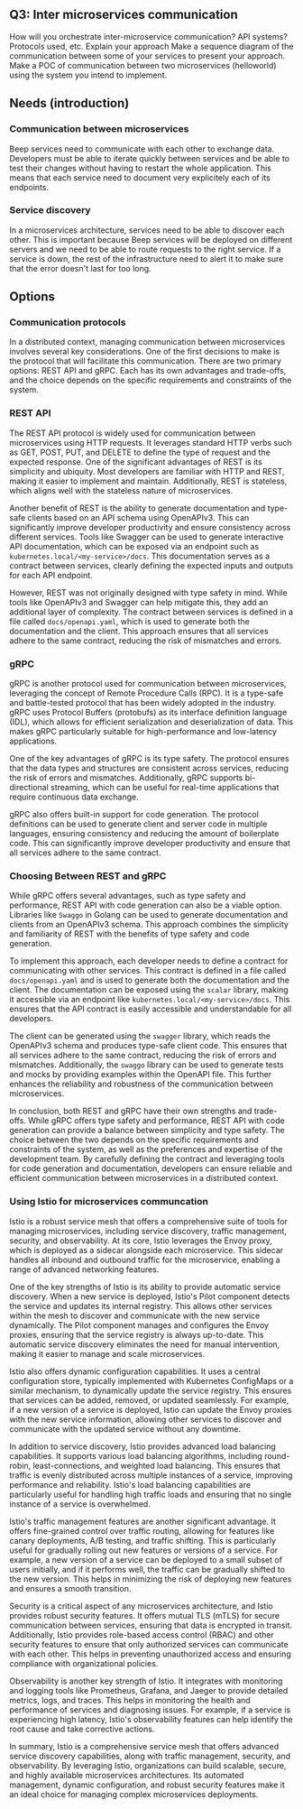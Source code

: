 ## Q3: Inter microservices communication

How will you orchestrate inter-microservice communication? API systems? Protocols used, etc.
Explain your approach
Make a sequence diagram of the communication between some of your services to present your approach.
Make a POC of communication between two microservices (helloworld) using the system you intend to implement.

## Needs (introduction)

### Communication between microservices

Beep services need to communicate with each other to exchange data. Developers must be able to iterate quickly between services and be able to test their changes without having to restart the whole application. This means that each service need to document very explicitely each of its endpoints.


### Service discovery

In a microservices architecture, services need to be able to discover each other. This is important because Beep services will be deployed on different servers and we need to be able to route requests to the right service. If a service is down, the rest of the infrastructure need to alert it to make sure that the error doesn't last for too long.

## Options 

### Communication protocols

In a distributed context, managing communication between microservices involves several key considerations. One of the first decisions to make is the protocol that will facilitate this communication. There are two primary options: REST API and gRPC. Each has its own advantages and trade-offs, and the choice depends on the specific requirements and constraints of the system.

### REST API

The REST API protocol is widely used for communication between microservices using HTTP requests. It leverages standard HTTP verbs such as GET, POST, PUT, and DELETE to define the type of request and the expected response. One of the significant advantages of REST is its simplicity and ubiquity. Most developers are familiar with HTTP and REST, making it easier to implement and maintain. Additionally, REST is stateless, which aligns well with the stateless nature of microservices.

Another benefit of REST is the ability to generate documentation and type-safe clients based on an API schema using OpenAPIv3. This can significantly improve developer productivity and ensure consistency across different services. Tools like Swagger can be used to generate interactive API documentation, which can be exposed via an endpoint such as `kubernetes.local/<my-service>/docs`. This documentation serves as a contract between services, clearly defining the expected inputs and outputs for each API endpoint.

However, REST was not originally designed with type safety in mind. While tools like OpenAPIv3 and Swagger can help mitigate this, they add an additional layer of complexity. The contract between services is defined in a file called `docs/openapi.yaml`, which is used to generate both the documentation and the client. This approach ensures that all services adhere to the same contract, reducing the risk of mismatches and errors.

### gRPC

gRPC is another protocol used for communication between microservices, leveraging the concept of Remote Procedure Calls (RPC). It is a type-safe and battle-tested protocol that has been widely adopted in the industry. gRPC uses Protocol Buffers (protobufs) as its interface definition language (IDL), which allows for efficient serialization and deserialization of data. This makes gRPC particularly suitable for high-performance and low-latency applications.

One of the key advantages of gRPC is its type safety. The protocol ensures that the data types and structures are consistent across services, reducing the risk of errors and mismatches. Additionally, gRPC supports bi-directional streaming, which can be useful for real-time applications that require continuous data exchange.

gRPC also offers built-in support for code generation. The protocol definitions can be used to generate client and server code in multiple languages, ensuring consistency and reducing the amount of boilerplate code. This can significantly improve developer productivity and ensure that all services adhere to the same contract.

### Choosing Between REST and gRPC

While gRPC offers several advantages, such as type safety and performance, REST API with code generation can also be a viable option. Libraries like `Swaggo` in Golang can be used to generate documentation and clients from an OpenAPIv3 schema. This approach combines the simplicity and familiarity of REST with the benefits of type safety and code generation.

To implement this approach, each developer needs to define a contract for communicating with other services. This contract is defined in a file called `docs/openapi.yaml` and is used to generate both the documentation and the client. The documentation can be exposed using the `scalar` library, making it accessible via an endpoint like `kubernetes.local/<my-service>/docs`. This ensures that the API contract is easily accessible and understandable for all developers.

The client can be generated using the `swagger` library, which reads the OpenAPIv3 schema and produces type-safe client code. This ensures that all services adhere to the same contract, reducing the risk of errors and mismatches. Additionally, the `swaggo` library can be used to generate tests and mocks by providing examples within the OpenAPI file. This further enhances the reliability and robustness of the communication between microservices.

In conclusion, both REST and gRPC have their own strengths and trade-offs. While gRPC offers type safety and performance, REST API with code generation can provide a balance between simplicity and type safety. The choice between the two depends on the specific requirements and constraints of the system, as well as the preferences and expertise of the development team. By carefully defining the contract and leveraging tools for code generation and documentation, developers can ensure reliable and efficient communication between microservices in a distributed context.

### Using Istio for microservices communcation

Istio is a robust service mesh that offers a comprehensive suite of tools for managing microservices, including service discovery, traffic management, security, and observability. At its core, Istio leverages the Envoy proxy, which is deployed as a sidecar alongside each microservice. This sidecar handles all inbound and outbound traffic for the microservice, enabling a range of advanced networking features.

One of the key strengths of Istio is its ability to provide automatic service discovery. When a new service is deployed, Istio's Pilot component detects the service and updates its internal registry. This allows other services within the mesh to discover and communicate with the new service dynamically. The Pilot component manages and configures the Envoy proxies, ensuring that the service registry is always up-to-date. This automatic service discovery eliminates the need for manual intervention, making it easier to manage and scale microservices.

Istio also offers dynamic configuration capabilities. It uses a central configuration store, typically implemented with Kubernetes ConfigMaps or a similar mechanism, to dynamically update the service registry. This ensures that services can be added, removed, or updated seamlessly. For example, if a new version of a service is deployed, Istio can update the Envoy proxies with the new service information, allowing other services to discover and communicate with the updated service without any downtime.

In addition to service discovery, Istio provides advanced load balancing capabilities. It supports various load balancing algorithms, including round-robin, least-connections, and weighted load balancing. This ensures that traffic is evenly distributed across multiple instances of a service, improving performance and reliability. Istio's load balancing capabilities are particularly useful for handling high traffic loads and ensuring that no single instance of a service is overwhelmed.

Istio's traffic management features are another significant advantage. It offers fine-grained control over traffic routing, allowing for features like canary deployments, A/B testing, and traffic shifting. This is particularly useful for gradually rolling out new features or versions of a service. For example, a new version of a service can be deployed to a small subset of users initially, and if it performs well, the traffic can be gradually shifted to the new version. This helps in minimizing the risk of deploying new features and ensures a smooth transition.

Security is a critical aspect of any microservices architecture, and Istio provides robust security features. It offers mutual TLS (mTLS) for secure communication between services, ensuring that data is encrypted in transit. Additionally, Istio provides role-based access control (RBAC) and other security features to ensure that only authorized services can communicate with each other. This helps in preventing unauthorized access and ensuring compliance with organizational policies.

Observability is another key strength of Istio. It integrates with monitoring and logging tools like Prometheus, Grafana, and Jaeger to provide detailed metrics, logs, and traces. This helps in monitoring the health and performance of services and diagnosing issues. For example, if a service is experiencing high latency, Istio's observability features can help identify the root cause and take corrective actions.

In summary, Istio is a comprehensive service mesh that offers advanced service discovery capabilities, along with traffic management, security, and observability. By leveraging Istio, organizations can build scalable, secure, and highly available microservices architectures. Its automated management, dynamic configuration, and robust security features make it an ideal choice for managing complex microservices deployments.
